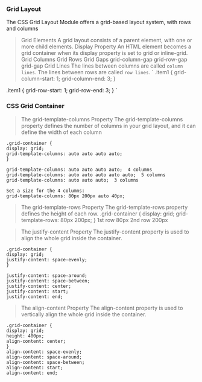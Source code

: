 ### Grid Layout
The CSS Grid Layout Module offers a grid-based layout system, with rows and columns
> Grid Elements
A grid layout consists of a parent element, with one or more child elements.
> Display Property
An HTML element becomes a grid container when its display property is set to grid or inline-grid.
> Grid Columns
> Grid Rows
> Grid Gaps
    grid-column-gap
    grid-row-gap
    grid-gap
> Grid Lines
    The lines between columns are called `column lines`.
    The lines between rows are called `row lines`.
`
.item1 {
  grid-column-start: 1;
  grid-column-end: 3;
}

.item1 {
  grid-row-start: 1;
  grid-row-end: 3;
}
`

### CSS Grid Container
> The grid-template-columns Property
The grid-template-columns property defines the number of columns in your grid layout, and it can define the width of each column

    .grid-container {
    display: grid;
    grid-template-columns: auto auto auto auto;
    }

    grid-template-columns: auto auto auto auto;  4 columns
    grid-template-columns: auto auto auto auto auto;  5 columns
    grid-template-columns: auto auto auto;  3 columns

    Set a size for the 4 columns:
    grid-template-columns: 80px 200px auto 40px;

> The grid-template-rows Property
    The grid-template-rows property defines the height of each row.
    .grid-container {
    display: grid;
    grid-template-rows: 80px 200px;
    }
    1st row 80px
    2nd row 200px

>The justify-content Property
    The justify-content property is used to align the whole grid inside the container.

    .grid-container {
    display: grid;
    justify-content: space-evenly;
    }

    justify-content: space-around;
    justify-content: space-between;
    justify-content: center;
    justify-content: start;
    justify-content: end;

> The align-content Property
    The align-content property is used to vertically align the whole grid inside the container.

    .grid-container {
    display: grid;
    height: 400px;
    align-content: center;
    }
    align-content: space-evenly;
    align-content: space-around;
    align-content: space-between;
    align-content: start;
    align-content: end;
